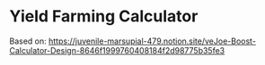 # Yield Farming Calculator 
Based on: https://juvenile-marsupial-479.notion.site/veJoe-Boost-Calculator-Design-8646f1999760408184f2d98775b35fe3
